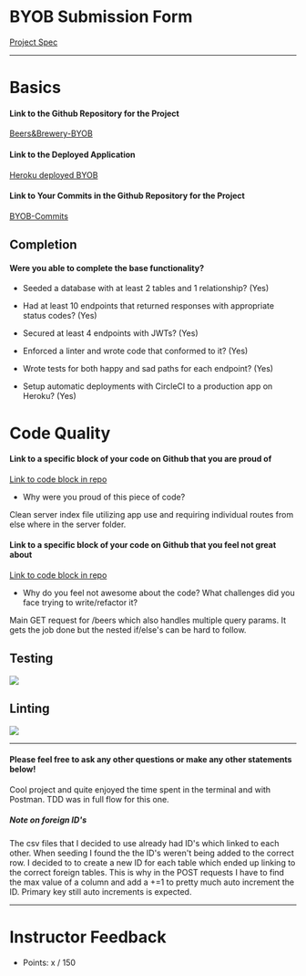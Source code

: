 # BYOB Submission Form

[Project Spec](http://frontend.turing.io/projects/build-your-own-backend.html)

------

# Basics

#### Link to the Github Repository for the Project
[Beers&Brewery-BYOB](https://github.com/Mickyfen17/build-your-own-backend)

#### Link to the Deployed Application
[Heroku deployed BYOB](https://byod-beers.herokuapp.com/)

#### Link to Your Commits in the Github Repository for the Project

[BYOB-Commits](https://github.com/Mickyfen17/build-your-own-backend/commits/master)

## Completion

#### Were you able to complete the base functionality?

* Seeded a database with at least 2 tables and 1 relationship?
(Yes)

* Had at least 10 endpoints that returned responses with appropriate status codes?
(Yes)

* Secured at least 4 endpoints with JWTs?
(Yes)

* Enforced a linter and wrote code that conformed to it?
(Yes)

* Wrote tests for both happy and sad paths for each endpoint?
(Yes)

* Setup automatic deployments with CircleCI to a production app on Heroku?
(Yes)

# Code Quality

#### Link to a specific block of your code on Github that you are proud of
[Link to code block in repo](https://github.com/Mickyfen17/build-your-own-backend/blob/master/server/index.js)

* Why were you proud of this piece of code?

Clean server index file utilizing app use and requiring individual routes from else where in the server folder.

#### Link to a specific block of your code on Github that you feel not great about
[Link to code block in repo](https://github.com/Mickyfen17/build-your-own-backend/blob/master/server/beers.js#L11)

* Why do you feel not awesome about the code? What challenges did you face trying to write/refactor it?

Main GET request for /beers which also handles multiple query params.
It gets the job done but the nested if/else's can be hard to follow.

## Testing

![](http://i.imgur.com/L79duMy.png)

## Linting

![](http://i.imgur.com/9xmNZXA.png)

-----

#### Please feel free to ask any other questions or make any other statements below!

Cool project and quite enjoyed the time spent in the terminal and with Postman. TDD was in full flow for this one.

##### Note on foreign ID's

The csv files that I decided to use already had ID's which linked to each other. When seeding I found the the ID's weren't being added to the correct row.
I decided to to create a new ID for each table which ended up linking to the correct foreign tables.
This is why in the POST requests I have to find the max value of a column and add a +=1 to pretty much auto increment the ID.
Primary key still auto increments is expected.

-----

# Instructor Feedback

- Points: x / 150
